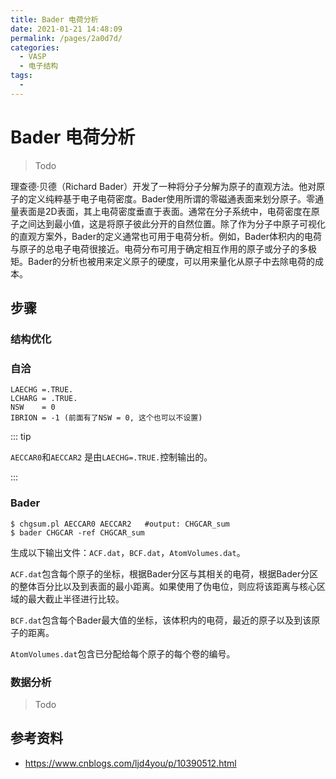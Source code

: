 ```yaml
---
title: Bader 电荷分析
date: 2021-01-21 14:48:09
permalink: /pages/2a0d7d/
categories: 
  - VASP
  - 电子结构
tags: 
  - 
---
```


# Bader 电荷分析

> Todo

理查德·贝德（Richard Bader）开发了一种将分子分解为原子的直观方法。他对原子的定义纯粹基于电子电荷密度。Bader使用所谓的零磁通表面来划分原子。零通量表面是2D表面，其上电荷密度垂直于表面。通常在分子系统中，电荷密度在原子之间达到最小值，这是将原子彼此分开的自然位置。除了作为分子中原子可视化的直观方案外，Bader的定义通常也可用于电荷分析。例如，Bader体积内的电荷与原子的总电子电荷很接近。电荷分布可用于确定相互作用的原子或分子的多极矩。Bader的分析也被用来定义原子的硬度，可以用来量化从原子中去除电荷的成本。



## 步骤

### 结构优化

### 自洽

```
LAECHG =.TRUE.
LCHARG = .TRUE.
NSW    = 0
IBRION = -1 (前面有了NSW = 0, 这个也可以不设置)
```

::: tip

 `AECCAR0`和`AECCAR2` 是由`LAECHG=.TRUE.`控制输出的。

:::

### Bader

```
$ chgsum.pl AECCAR0 AECCAR2   #output: CHGCAR_sum
$ bader CHGCAR -ref CHGCAR_sum
```
生成以下输出文件：`ACF.dat`，`BCF.dat`，`AtomVolumes.dat`。

`ACF.dat`包含每个原子的坐标，根据Bader分区与其相关的电荷，根据Bader分区的整体百分比以及到表面的最小距离。如果使用了伪电位，则应将该距离与核心区域的最大截止半径进行比较。

`BCF.dat`包含每个Bader最大值的坐标，该体积内的电荷，最近的原子以及到该原子的距离。

`AtomVolumes.dat`包含已分配给每个原子的每个卷的编号。


### 数据分析

> Todo


## 参考资料

- https://www.cnblogs.com/ljd4you/p/10390512.html